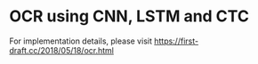 # OCR using CNN, LSTM and CTC
For implementation details, please visit https://first-draft.cc/2018/05/18/ocr.html
